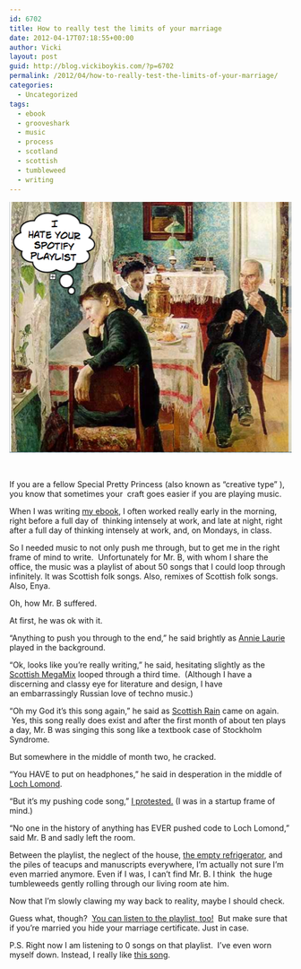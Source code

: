```yaml
---
id: 6702
title: How to really test the limits of your marriage
date: 2012-04-17T07:18:55+00:00
author: Vicki
layout: post
guid: http://blog.vickiboykis.com/?p=6702
permalink: /2012/04/how-to-really-test-the-limits-of-your-marriage/
categories:
  - Uncategorized
tags:
  - ebook
  - grooveshark
  - music
  - process
  - scotland
  - scottish
  - tumbleweed
  - writing
---
```

<p style="text-align: center;">
  <a href="https://raw.githubusercontent.com/veekaybee/wlb/gh-pages/assets/images/2012/04/Screen-shot-2012-04-16-at-11.22.32-PM.png"><img class="aligncenter size-full wp-image-6723" title="Screen shot 2012-04-16 at 11.22.32 PM" src="https://raw.githubusercontent.com/veekaybee/wlb/gh-pages/assets/images/2012/04/Screen-shot-2012-04-16-at-11.22.32-PM.png" alt="" width="507" height="447" /></a>
</p>

&nbsp;

If you are a fellow Special Pretty Princess (also known as &#8220;creative type&#8221; ), you know that sometimes your  craft goes easier if you are playing music.

When I was writing <a href="http://ebook.vickiboykis.com" target="_blank">my ebook</a>, I often worked really early in the morning, right before a full day of  thinking intensely at work, and late at night, right after a full day of thinking intensely at work, and, on Mondays, in class.

So I needed music to not only push me through, but to get me in the right frame of mind to write.  Unfortunately for Mr. B, with whom I share the office, the music was a playlist of about 50 songs that I could loop through infinitely. It was Scottish folk songs. Also, remixes of Scottish folk songs. Also, Enya.

Oh, how Mr. B suffered.

At first, he was ok with it.

&#8220;Anything to push you through to the end,&#8221; he said brightly as <a href="http://www.youtube.com/watch?v=PfydebZ9-78" target="_blank">Annie Laurie</a> played in the background.

&#8220;Ok, looks like you&#8217;re really writing,&#8221; he said, hesitating slightly as the <a href="http://www.youtube.com/watch?v=5_HaNpsEv1w&feature=related" target="_blank">Scottish MegaMix</a> looped through a third time.  (Although I have a discerning and classy eye for literature and design, I have an embarrassingly Russian love of techno music.)

&#8220;Oh my God it&#8217;s this song again,&#8221; he said as <a href="http://www.youtube.com/watch?v=vUXeosPR9ic" target="_blank">Scottish Rain</a> came on again.  Yes, this song really does exist and after the first month of about ten plays a day, Mr. B was singing this song like a textbook case of Stockholm Syndrome.

But somewhere in the middle of month two, he cracked.

&#8220;You HAVE to put on headphones,&#8221; he said in desperation in the middle of <a href="http://www.youtube.com/watch?v=RJ7f0HUk8OU" target="_blank">Loch Lomond</a>.

&#8220;But it&#8217;s my pushing code song,&#8221; <a href="http://blog.news.me/post/19237649258/ah-push-it-the-push-music-behind-19-startups" target="_blank">I protested.</a> (I was in a startup frame of mind.)

&#8220;No one in the history of anything has EVER pushed code to Loch Lomond,&#8221; said Mr. B and sadly left the room.

Between the playlist, the neglect of the house, <a href="http://blog.vickiboykis.com/2012/04/sad-fridge-is-sad/" target="_blank">the empty refrigerator</a>, and the piles of teacups and manuscripts everywhere, I&#8217;m actually not sure I&#8217;m even married anymore. Even if I was, I can&#8217;t find Mr. B. I think  the huge tumbleweeds gently rolling through our living room ate him.

Now that I&#8217;m slowly clawing my way back to reality, maybe I should check.

Guess what, though?  <a href="http://grooveshark.com/playlist/There+s+Something+About+This+Playlist/69572560" target="_blank">You can listen to the playlist, too!</a>  But make sure that if you&#8217;re married you hide your marriage certificate. Just in case.

P.S. Right now I am listening to 0 songs on that playlist.  I&#8217;ve even worn myself down. Instead, I really like <a href="http://www.youtube.com/watch?v=DHEOF_rcND8&ob=av3e" target="_blank">this song</a>.

&nbsp;